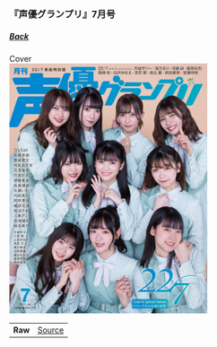 ### 『声優グランプリ』7月号
##### [Back](Magazines_List.md)

Cover<br>
<img src="../../Img/Magazine/SeiyuGrandPrix_2107.jpg" width="70%">

<table>
 <tr>
  <th>Raw</th>
  <td><a target="_blank" rel="noreferer noopener" href="https://www.amazon.co.jp/%E5%A3%B0%E5%84%AA%E3%82%B0%E3%83%A9%E3%83%B3%E3%83%97%E3%83%AA%EF%BC%92%EF%BC%90%EF%BC%92%EF%BC%91%E5%B9%B4%EF%BC%97%E6%9C%88%E5%8F%B7-%E9%9B%BB%E5%AD%90%E9%99%90%E5%AE%9A%EF%BC%9A%EF%BC%92%EF%BC%92-%EF%BC%97%E8%A1%A8%E7%B4%99%E7%89%B9%E5%88%A5%E7%89%88-%E9%9B%91%E8%AA%8C-%E5%A3%B0%E5%84%AA%E3%82%B0%E3%83%A9%E3%83%B3%E3%83%97%E3%83%AA%E7%B7%A8%E9%9B%86%E9%83%A8-ebook/dp/B096RZ4TWT/ref=sr_1_1?dchild=1&qid=1623482256&s=digital-text&sr=1-1&text=%E5%A3%B0%E5%84%AA%E3%82%B0%E3%83%A9%E3%83%B3%E3%83%97%E3%83%AA%E7%B7%A8%E9%9B%86%E9%83%A8">Source</a></td>
 </tr>
</table>
